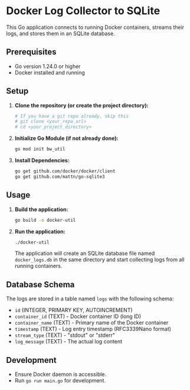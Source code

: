# Docker Log Collector to SQLite

This Go application connects to running Docker containers, streams their logs, and stores them in an SQLite database.

## Prerequisites

- Go version 1.24.0 or higher
- Docker installed and running

## Setup

1.  **Clone the repository (or create the project directory):**
    ```bash
    # If you have a git repo already, skip this
    # git clone <your_repo_url>
    # cd <your_project_directory>
    ```

2.  **Initialize Go Module (if not already done):**
    ```bash
    go mod init bw_util
    ```

3.  **Install Dependencies:**
    ```bash
    go get github.com/docker/docker/client
    go get github.com/mattn/go-sqlite3
    ```

## Usage

1.  **Build the application:**
    ```bash
    go build -o docker-util
    ```

2.  **Run the application:**
    ```bash
    ./docker-util
    ```
    The application will create an SQLite database file named `docker_logs.db` in the same directory and start collecting logs from all running containers.

## Database Schema

The logs are stored in a table named `logs` with the following schema:

-   `id` (INTEGER, PRIMARY KEY, AUTOINCREMENT)
-   `container_id` (TEXT) - Docker container ID (long ID)
-   `container_name` (TEXT) - Primary name of the Docker container
-   `timestamp` (TEXT) - Log entry timestamp (RFC3339Nano format)
-   `stream_type` (TEXT) - "stdout" or "stderr"
-   `log_message` (TEXT) - The actual log content

## Development

-   Ensure Docker daemon is accessible.
-   Run `go run main.go` for development. 